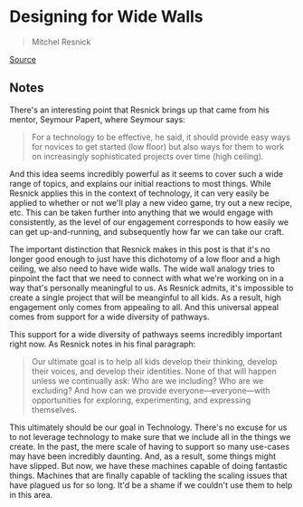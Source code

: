 # Designing for Wide Walls

> Mitchel Resnick

[Source](https://design.blog/2016/08/25/mitchel-resnick-designing-for-wide-walls/)

## Notes

There's an interesting point that Resnick brings up that came from his mentor, Seymour Papert, where Seymour says:

> For a technology to be effective, he said, it should provide easy ways for novices to get started (low floor) but also ways for them to work on increasingly sophisticated projects over time (high ceiling).

And this idea seems incredibly powerful as it seems to cover such a wide range of topics, and explains our initial reactions to most things. While Resnick applies this in the context of technology, it can very easily be applied to whether or not we'll play a new video game, try out a new recipe, etc. This can be taken further into anything that we would engage with consistently, as the level of our engagement corresponds to how easily we can get up-and-running, and subsequently how far we can take our craft.

The important distinction that Resnick makes in this post is that it's no longer good enough to just have this dichotomy of a low floor and a high ceiling, we also need to have wide walls. The wide wall analogy tries to pinpoint the fact that we need to connect with what we're working on in a way that's personally meaningful to us. As Resnick admits, it's impossible to create a single project that will be meanginful to all kids. As a result, high engagement only comes from appealing to all. And this universal appeal comes from support for a wide diversity of pathways.

This support for a wide diversity of pathways seems incredibly important right now. As Resnick notes in his final paragraph:

> Our ultimate goal is to help all kids develop their thinking, develop their voices, and develop their identities. None of that will happen unless we continually ask: Who are we including? Who are we excluding? And how can we provide everyone—everyone—with opportunities for exploring, experimenting, and expressing themselves.

This ultimately should be our goal in Technology. There's no excuse for us to not leverage technology to make sure that we include all in the things we create. In the past, the mere scale of having to support so many use-cases may have been incredibly daunting. And, as a result, some things might have slipped. But now, we have these machines capable of doing fantastic things. Machines that are finally capable of tackling the scaling issues that have plagued us for so long. It'd be a shame if we couldn't use them to help in this area.
